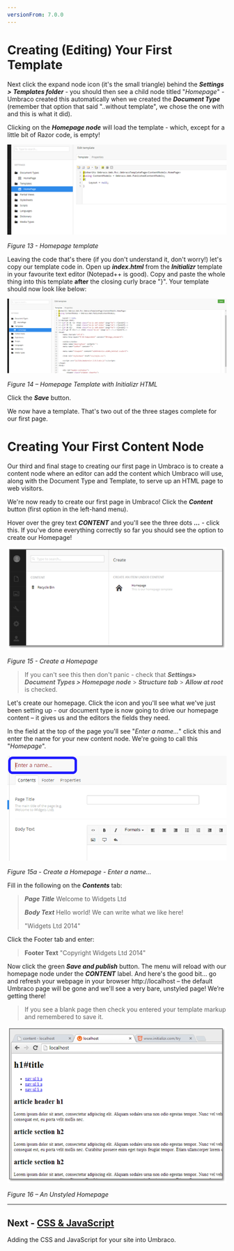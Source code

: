 ```yaml
---
versionFrom: 7.0.0
---
```


# Creating (Editing) Your First Template

Next click the expand node icon (it's the small triangle) behind the **_Settings >_** **_Templates folder_** - you should then see a child node titled "_Homepage_" - Umbraco created this automatically when we created the **_Document Type_** (remember that option that said "..without template", we chose the one with and this is what it did).  

Clicking on the **_Homepage node_** will load the template - which, except for a little bit of Razor code, is empty!

![Empty Homepage Template](images/figure-13-empty-homepage-template.png)

*Figure 13 - Homepage template*

Leaving the code that's there (if you don't understand it, don't worry!) let's copy our template code in. Open up **_index.html_** from the **_Initializr_**  template in your favourite text editor (Notepad++ is good).  Copy and paste the whole thing into this template **after** the closing curly brace "}".  Your template should now look like below:

![Homepage Template with Initializr HTML](images/figure-14-homepage-template-with-initializr-html.png)

*Figure 14 – Homepage Template with Initializr HTML*

Click the **_Save_** button.  

We now have a template. That's two out of the three stages complete for our first page.

# **Creating Your First Content Node**

Our third and final stage to creating our first page in Umbraco is to create a content node where an editor can add the content which Umbraco will use, along with the Document Type and Template, to serve up an HTML page to web visitors.

We're now ready to create our first page in Umbraco!   Click the **_Content_** button (first option in the left-hand menu).  

Hover over the grey text **_CONTENT_**  and you'll see the three dots **_..._** - click this.  If you've done everything correctly so far you should see the option to create our Homepage!

![Create a Homepage](images/figure-15-create-a-homepage.png)

*Figure 15 - Create a Homepage*

>If you can't see this then don't panic - check that **_Settings> Document Types > Homepage node_**  > **_Structure tab_** > **_Allow at root_** is checked.

Let's create our homepage. Click the icon and you'll see what we've just been setting up - our document type is now going to drive our homepage content – it gives us and the editors the fields they need.

In the field at the top of the page you'll see "_Enter a name..._" click this and enter the name for your new content node.  We're going to call this "_Homepage_".

![Create a Homepage](images/figure-15a-create-a-homepage-enter-name.png)

*Figure 15a - Create a Homepage - Enter a name...*

Fill in the following on the **_Contents_** tab:

>**_Page Title_** 	Welcome to Widgets Ltd
>
>**_Body Text_** 	Hello world! We can write what we like here!
>
>
>"Widgets Ltd 2014"

Click the Footer tab and enter:

>**Footer Text**	 "Copyright Widgets Ltd 2014"

Now click the green **_Save and publish_** button.  The menu will reload with our homepage node under the **_CONTENT_** label. And here's the good bit... go and refresh your webpage in your browser http://localhost – the default Umbraco page will be gone and we'll see a very bare, unstyled page! We’re getting there!

>If you see a blank page then check you entered your template markup and remembered to save it.

![An Unstyled Homepage](images/figure-16-unstyled-homepage.png)

*Figure 16 – An Unstyled Homepage*

--------

## Next - [CSS & JavaScript](../CSS-And-JavaScript)

Adding the CSS and JavaScript for your site into Umbraco.
